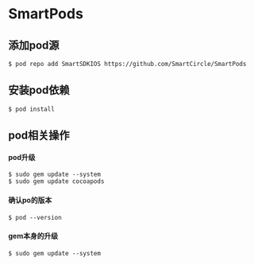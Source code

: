 
SmartPods
==========

## 添加pod源
    $ pod repo add SmartSDKIOS https://github.com/SmartCircle/SmartPods

## 安装pod依赖
    $ pod install

## pod相关操作
#### pod升级
    $ sudo gem update --system
    $ sudo gem update cocoapods

#### 确认po的版本
    $ pod --version

#### gem本身的升级
    $ sudo gem update --system
